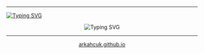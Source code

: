 <hr />
<a href="https://git.io/typing-svg">
  <img src="https://readme-typing-svg.herokuapp.com?font=Monomaniac+One&duration=100&pause=1700&color=28F71A&random=false&width=435&lines=%3E_;+" alt="Typing SVG" />
</a>
<p align="center">
  <img src="https://readme-typing-svg.herokuapp.com?font=Kode+Mono&pause=300&center=true&color=28F71A&repeat=true&random=false&width=435&lines=Welcome%2C+Pilgrim!;Here+be+dragons...;...and+perhaps+some+untested+code...;So+have+a+look+around!;+" alt="Typing SVG" />
</p>
<hr />
<p align="center">
  <a href="https://arkahcuk.github.io">arkahcuk.github.io</a>
</p>
<!--
<p align="center">
  <a href="https://github.com/arkahcuk"><img width="50%" src="https://github-readme-stats.vercel.app/api/top-langs/?username=arkahcuk&theme=dark&hide=html,css,cmake&layout=compact&langs_count=5&bg_color=101010&hide_title=true"></a>
</p>
-->
